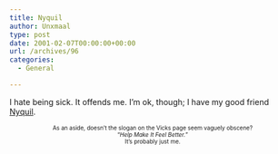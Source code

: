 ```yaml
---
title: Nyquil
author: Unxmaal
type: post
date: 2001-02-07T00:00:00+00:00
url: /archives/96
categories:
  - General

---
```

I hate being sick. It offends me. I&#8217;m ok, though; I have my good friend <A HREF="http://www.vicks.com/cgi-bin/intro_main.cgi">Nyquil</A>. 

<font size="1">

<center>
  As an aside, doesn&#8217;t the slogan on the Vicks page seem vaguely obscene? <br />&#8220;<i>Help Make It Feel Better.</i>&#8221; <br />It&#8217;s probably just me.</font>
</center></p>